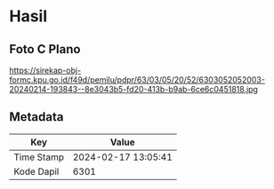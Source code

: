 # Hasil

## Foto C Plano

https://sirekap-obj-formc.kpu.go.id/f49d/pemilu/pdpr/63/03/05/20/52/6303052052003-20240214-193843--8e3043b5-fd20-413b-b9ab-6ce6c0451818.jpg


## Metadata

| Key        | Value               |
| ---------- | ------------------- |
| Time Stamp | 2024-02-17 13:05:41 |
| Kode Dapil | 6301                |



